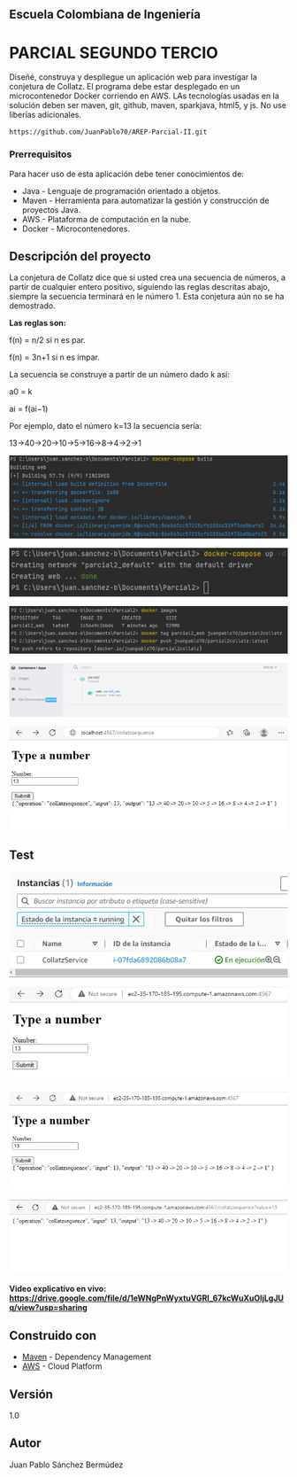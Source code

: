 ## Escuela Colombiana de Ingeniería
# PARCIAL SEGUNDO TERCIO

Diseñé, construya y despliegue un aplicación web para investigar la conjetura de Collatz. El programa debe estar desplegado en un microcontenedor Docker corriendo en AWS. LAs tecnologías usadas en la solución deben ser maven, git, github, maven, sparkjava, html5, y js. No use liberías adicionales.

```
https://github.com/JuanPablo70/AREP-Parcial-II.git
```

### Prerrequisitos

Para hacer uso de esta aplicación debe tener conocimientos de:
+ Java - Lenguaje de programación orientado a objetos.
+ Maven - Herramienta para automatizar la gestión y construcción de proyectos Java. 
+ AWS - Plataforma de computación en la nube.
+ Docker - Microcontenedores.

## Descripción del proyecto

La conjetura de Collatz dice que si usted crea una secuencia de números, a partir de cualquier entero positivo, siguiendo las reglas descritas abajo, siempre la secuencia terminará en le número 1. Esta conjetura aún no se ha demostrado.

**Las reglas son:**

f(n) = n/2 si n es par.

f(n) = 3n+1 si n es impar.

La secuencia se construye a partir de un número dado k así:

a0 = k

ai = f(ai−1)

Por ejemplo, dato el número k=13 la secuencia sería:

13→40→20→10→5→16→8→4→2→1

![](img/comando1.png)

![](img/comando2.png)

![](img/comando3.png)

![](img/container.png)

![](img/local.png)

## Test

![](img/AWS.png)

![](img/testAWS.png)

![](img/testAWS1.png)

![](img/testAWS2.png)

#### Video explicativo en vivo: https://drive.google.com/file/d/1eWNgPnWyxtuVGRl_67kcWuXuOljLgJUq/view?usp=sharing

## Construido con

+ [Maven](https://maven.apache.org/) - Dependency Management
+ [AWS](https://aws.amazon.com/es/) - Cloud Platform

## Versión

1.0

## Autor

Juan Pablo Sánchez Bermúdez

